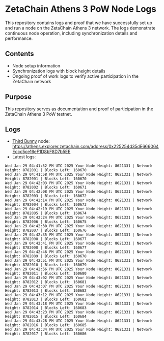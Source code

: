 # ZetaChain Athens 3 PoW Node Logs
This repository contains logs and proof that we have successfully set up and run a node on the ZetaChain Athens 3 network. The logs demonstrate continuous node operation, including synchronization details and performance.

## Contents
- Node setup information
- Synchronization logs with block height details
- Ongoing proof of work logs to verify active participation in the ZetaChain network

## Purpose
This repository serves as documentation and proof of participation in the ZetaChain Athens 3 PoW testnet.

## Logs

- [Third Bunny](https://thirdbunny.xyz/) node: https://athens.explorer.zetachain.com/address/0x225254d35dE666064Eccc5ce16eF1D8bF8D7b5EE
- Latest logs:
```
Wed Jan 29 04:41:52 PM UTC 2025 Your Node Height: 8621331 | Network Height: 8782001 | Blocks Left: 160670
Wed Jan 29 04:41:58 PM UTC 2025 Your Node Height: 8621331 | Network Height: 8782001 | Blocks Left: 160670
Wed Jan 29 04:42:03 PM UTC 2025 Your Node Height: 8621331 | Network Height: 8782002 | Blocks Left: 160671
Wed Jan 29 04:42:08 PM UTC 2025 Your Node Height: 8621331 | Network Height: 8782003 | Blocks Left: 160672
Wed Jan 29 04:42:14 PM UTC 2025 Your Node Height: 8621331 | Network Height: 8782004 | Blocks Left: 160673
Wed Jan 29 04:42:19 PM UTC 2025 Your Node Height: 8621331 | Network Height: 8782005 | Blocks Left: 160674
Wed Jan 29 04:42:24 PM UTC 2025 Your Node Height: 8621331 | Network Height: 8782006 | Blocks Left: 160675
Wed Jan 29 04:42:30 PM UTC 2025 Your Node Height: 8621331 | Network Height: 8782007 | Blocks Left: 160676
Wed Jan 29 04:42:35 PM UTC 2025 Your Node Height: 8621331 | Network Height: 8782008 | Blocks Left: 160677
Wed Jan 29 04:42:41 PM UTC 2025 Your Node Height: 8621331 | Network Height: 8782008 | Blocks Left: 160677
Wed Jan 29 04:42:46 PM UTC 2025 Your Node Height: 8621331 | Network Height: 8782009 | Blocks Left: 160678
Wed Jan 29 04:42:51 PM UTC 2025 Your Node Height: 8621331 | Network Height: 8782010 | Blocks Left: 160679
Wed Jan 29 04:42:56 PM UTC 2025 Your Node Height: 8621331 | Network Height: 8782011 | Blocks Left: 160680
Wed Jan 29 04:43:02 PM UTC 2025 Your Node Height: 8621331 | Network Height: 8782012 | Blocks Left: 160681
Wed Jan 29 04:43:07 PM UTC 2025 Your Node Height: 8621331 | Network Height: 8782013 | Blocks Left: 160682
Wed Jan 29 04:43:12 PM UTC 2025 Your Node Height: 8621331 | Network Height: 8782013 | Blocks Left: 160682
Wed Jan 29 04:43:18 PM UTC 2025 Your Node Height: 8621331 | Network Height: 8782014 | Blocks Left: 160683
Wed Jan 29 04:43:23 PM UTC 2025 Your Node Height: 8621331 | Network Height: 8782015 | Blocks Left: 160684
Wed Jan 29 04:43:28 PM UTC 2025 Your Node Height: 8621331 | Network Height: 8782016 | Blocks Left: 160685
Wed Jan 29 04:43:34 PM UTC 2025 Your Node Height: 8621331 | Network Height: 8782017 | Blocks Left: 160686
```
